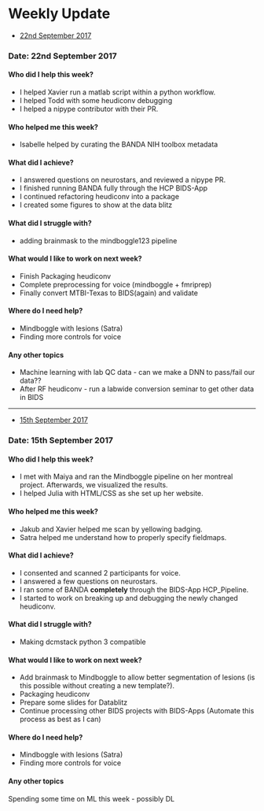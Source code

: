 # Weekly Update

* [22nd September 2017](#date-22nd-september-2017)

### Date: 22nd September 2017

#### Who did I help this week?

* I helped Xavier run a matlab script within a python workflow.
* I helped Todd with some heudiconv debugging
* I helped a nipype contributor with their PR.

#### Who helped me this week?

* Isabelle helped by curating the BANDA NIH toolbox metadata

#### What did I achieve?

* I answered questions on neurostars, and reviewed a nipype PR.
* I finished running BANDA fully through the HCP BIDS-App
* I continued refactoring heudiconv into a package
* I created some figures to show at the data blitz

#### What did I struggle with?

* adding brainmask to the mindboggle123 pipeline

#### What would I like to work on next week?

* Finish Packaging heudiconv
* Complete preprocessing for voice (mindboggle + fmriprep)
* Finally convert MTBI-Texas to BIDS(again) and validate

#### Where do I need help?

* Mindboggle with lesions (Satra)
* Finding more controls for voice

#### Any other topics

* Machine learning with lab QC data - can we make a DNN to pass/fail our data??
* After RF heudiconv - run a labwide conversion seminar to get other data in BIDS

-----

* [15th September 2017](#date-15th-september-2017)

### Date: 15th September 2017

#### Who did I help this week?

* I met with Maiya and ran the Mindboggle pipeline on her montreal project. Afterwards, we visualized the results.
* I helped Julia with HTML/CSS as she set up her website.

#### Who helped me this week?

* Jakub and Xavier helped me scan by yellowing badging.
* Satra helped me understand how to properly specify fieldmaps.

#### What did I achieve?

* I consented and scanned 2 participants for voice.
* I answered a few questions on neurostars.
* I ran some of BANDA **completely** through the BIDS-App HCP_Pipeline.
* I started to work on breaking up and debugging the newly changed heudiconv.

#### What did I struggle with?

* Making dcmstack python 3 compatible

#### What would I like to work on next week?

* Add brainmask to Mindboggle to allow better segmentation of lesions (is this possible without creating a new template?).
* Packaging heudiconv
* Prepare some slides for Datablitz
* Continue processing other BIDS projects with BIDS-Apps (Automate this process as best as I can)

#### Where do I need help?

* Mindboggle with lesions (Satra)
* Finding more controls for voice

#### Any other topics

Spending some time on ML this week - possibly DL

